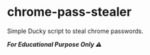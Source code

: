 # chrome-pass-stealer
Simple Ducky script to steal chrome passwords.

___***For Educational Purpose Only ⚠***___
